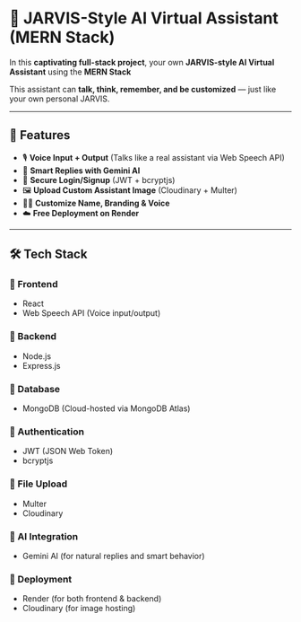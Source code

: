 # 🤖 JARVIS-Style AI Virtual Assistant (MERN Stack)

In this **captivating full-stack project**, your own **JARVIS-style AI Virtual Assistant** using the **MERN Stack** 

This assistant can **talk, think, remember, and be customized** — just like your own personal JARVIS.

---

## 🧠 Features

- 🎙️ **Voice Input + Output** (Talks like a real assistant via Web Speech API)
- 🤖 **Smart Replies with Gemini AI**
- 🔐 **Secure Login/Signup** (JWT + bcryptjs)
- 🖼️ **Upload Custom Assistant Image** (Cloudinary + Multer)
- 🧑‍💼 **Customize Name, Branding & Voice**
- ☁️ **Free Deployment on Render**

---

## 🛠️ Tech Stack

### 🔹 Frontend
- React
- Web Speech API (Voice input/output)

### 🔹 Backend
- Node.js
- Express.js

### 🔹 Database
- MongoDB (Cloud-hosted via MongoDB Atlas)

### 🔹 Authentication
- JWT (JSON Web Token)
- bcryptjs

### 🔹 File Upload
- Multer
- Cloudinary

### 🔹 AI Integration
- Gemini AI (for natural replies and smart behavior)

### 🔹 Deployment
- Render (for both frontend & backend)
- Cloudinary (for image hosting)

